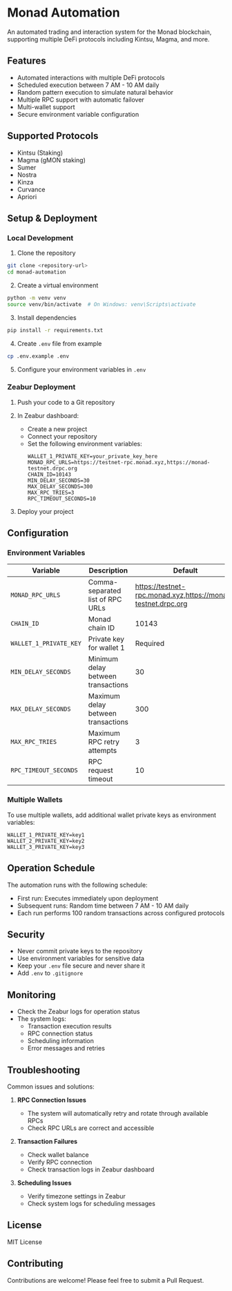 # Monad Automation

An automated trading and interaction system for the Monad blockchain, supporting multiple DeFi protocols including Kintsu, Magma, and more.

## Features

-  Automated interactions with multiple DeFi protocols
-  Scheduled execution between 7 AM - 10 AM daily
-  Random pattern execution to simulate natural behavior
-  Multiple RPC support with automatic failover
-  Multi-wallet support
-  Secure environment variable configuration

## Supported Protocols

- Kintsu (Staking)
- Magma (gMON staking)
- Sumer
- Nostra
- Kinza
- Curvance
- Apriori

## Setup & Deployment

### Local Development

1. Clone the repository
```bash
git clone <repository-url>
cd monad-automation
```

2. Create a virtual environment
```bash
python -m venv venv
source venv/bin/activate  # On Windows: venv\Scripts\activate
```

3. Install dependencies
```bash
pip install -r requirements.txt
```

4. Create `.env` file from example
```bash
cp .env.example .env
```

5. Configure your environment variables in `.env`

### Zeabur Deployment

1. Push your code to a Git repository

2. In Zeabur dashboard:
   - Create a new project
   - Connect your repository
   - Set the following environment variables:
     ```
     WALLET_1_PRIVATE_KEY=your_private_key_here
     MONAD_RPC_URLS=https://testnet-rpc.monad.xyz,https://monad-testnet.drpc.org
     CHAIN_ID=10143
     MIN_DELAY_SECONDS=30
     MAX_DELAY_SECONDS=300
     MAX_RPC_TRIES=3
     RPC_TIMEOUT_SECONDS=10
     ```

3. Deploy your project

## Configuration

### Environment Variables

| Variable | Description | Default |
|----------|-------------|---------|
| `MONAD_RPC_URLS` | Comma-separated list of RPC URLs | https://testnet-rpc.monad.xyz,https://monad-testnet.drpc.org |
| `CHAIN_ID` | Monad chain ID | 10143 |
| `WALLET_1_PRIVATE_KEY` | Private key for wallet 1 | Required |
| `MIN_DELAY_SECONDS` | Minimum delay between transactions | 30 |
| `MAX_DELAY_SECONDS` | Maximum delay between transactions | 300 |
| `MAX_RPC_TRIES` | Maximum RPC retry attempts | 3 |
| `RPC_TIMEOUT_SECONDS` | RPC request timeout | 10 |

### Multiple Wallets

To use multiple wallets, add additional wallet private keys as environment variables:
```
WALLET_1_PRIVATE_KEY=key1
WALLET_2_PRIVATE_KEY=key2
WALLET_3_PRIVATE_KEY=key3
```

## Operation Schedule

The automation runs with the following schedule:
- First run: Executes immediately upon deployment
- Subsequent runs: Random time between 7 AM - 10 AM daily
- Each run performs 100 random transactions across configured protocols

## Security

- Never commit private keys to the repository
- Use environment variables for sensitive data
- Keep your `.env` file secure and never share it
- Add `.env` to `.gitignore`

## Monitoring

- Check the Zeabur logs for operation status
- The system logs:
  - Transaction execution results
  - RPC connection status
  - Scheduling information
  - Error messages and retries

## Troubleshooting

Common issues and solutions:

1. **RPC Connection Issues**
   - The system will automatically retry and rotate through available RPCs
   - Check RPC URLs are correct and accessible

2. **Transaction Failures**
   - Check wallet balance
   - Verify RPC connection
   - Check transaction logs in Zeabur dashboard

3. **Scheduling Issues**
   - Verify timezone settings in Zeabur
   - Check system logs for scheduling messages

## License

MIT License

## Contributing

Contributions are welcome! Please feel free to submit a Pull Request. 
